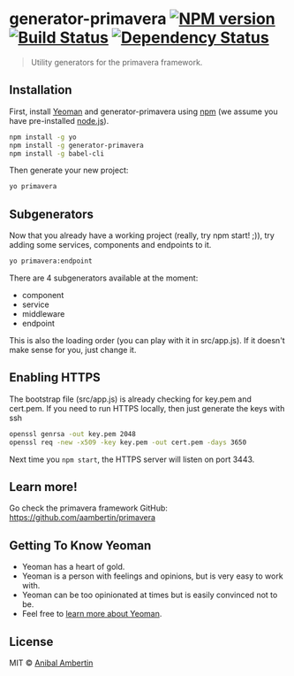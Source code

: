 # generator-primavera [![NPM version][npm-image]][npm-url] [![Build Status][travis-image]][travis-url] [![Dependency Status][daviddm-image]][daviddm-url]
> Utility generators for the primavera framework.

## Installation

First, install [Yeoman](http://yeoman.io) and generator-primavera using [npm](https://www.npmjs.com/) (we assume you have pre-installed [node.js](https://nodejs.org/)).

```bash
npm install -g yo
npm install -g generator-primavera
npm install -g babel-cli
```

Then generate your new project:

```bash
yo primavera
```

## Subgenerators

Now that you already have a working project (really, try npm start! ;)), try adding some services, components and endpoints to it.


```bash
yo primavera:endpoint
```

There are 4 subgenerators available at the moment:
 * component
 * service
 * middleware
 * endpoint
 
This is also the loading order (you can play with it in src/app.js).
If it doesn't make sense for you, just change it.


## Enabling HTTPS

The bootstrap file (src/app.js) is already checking for key.pem and cert.pem.
If you need to run HTTPS locally, then just generate the keys with ssh


```bash
openssl genrsa -out key.pem 2048
openssl req -new -x509 -key key.pem -out cert.pem -days 3650
```

Next time you `npm start`, the HTTPS server will listen on port 3443.


## Learn more!
Go check the primavera framework GitHub:
https://github.com/aambertin/primavera

## Getting To Know Yeoman

 * Yeoman has a heart of gold.
 * Yeoman is a person with feelings and opinions, but is very easy to work with.
 * Yeoman can be too opinionated at times but is easily convinced not to be.
 * Feel free to [learn more about Yeoman](http://yeoman.io/).

## License

MIT © [Anibal Ambertin]()


[npm-image]: https://badge.fury.io/js/generator-primavera.svg
[npm-url]: https://npmjs.org/package/generator-primavera
[travis-image]: https://travis-ci.org/aambertin/generator-primavera.svg?branch=master
[travis-url]: https://travis-ci.org/aambertin/generator-primavera
[daviddm-image]: https://david-dm.org/aambertin/generator-primavera.svg?theme=shields.io
[daviddm-url]: https://david-dm.org/aambertin/generator-primavera
